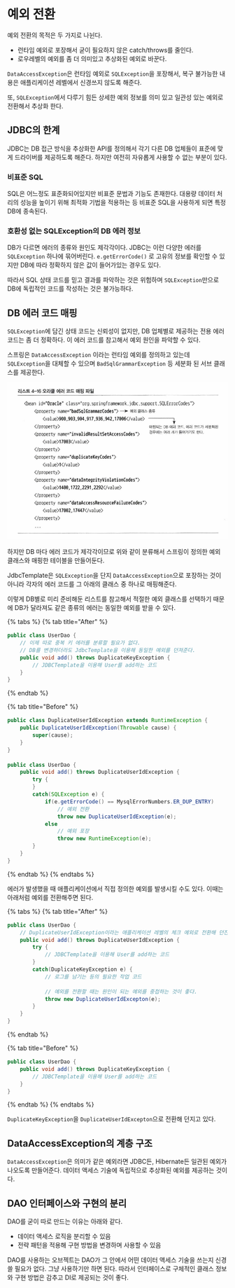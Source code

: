 # 예외 전환

예외 전환의 목적은 두 가지로 나뉜다.

* 런타임 예외로 포장해서 굳이 필요하지 않은 catch/throws를 줄인다.
* 로우레벨의 예외를 좀 더 의미있고 추상화된 예외로 바꾼다.

`DataAccessException`은 런타임 예외로 `SQLException`을 포장해서, 복구 불가능한 내용은 애플리케이션 레벨에서 신경쓰지 않도록 해준다.

또, `SQLException`에서 다루기 힘든 상세한 예외 정보를 의미 있고 일관성 있는 예외로 전환해서 추상화 한다.

## JDBC의 한계

JDBC는 DB 접근 방식을 추상화한 API를 정의해서 각기 다른 DB 업체들이 표준에 맞게 드라이버를 제공하도록 해준다. 하지만 여전히 자유롭게 사용할 수 없는 부분이 있다.

### 비표준 SQL

SQL은 어느정도 표준화되어있지만 비표준 문법과 기능도 존재한다. 대용량 데이터 처리의 성능을 높이기 위해 최적화 기법을 적용하는 등 비표준 SQL을 사용하게 되면 특정 DB에 종속된다.

### 호환성 없는 SQLException의 DB 에러 정보

DB가 다르면 에러의 종류와 원인도 제각각이다. JDBC는 이런 다양한 에러를 `SQLException` 하나에 묶어버린다. `e.getErrorCode()` 로 고유의 정보를 확인할 수 있지만 DB에 따라 정확하지 않은 값이 들어가있는 경우도 있다.

따라서 SQL 상태 코드를 믿고 결과를 파악하는 것은 위험하며 `SQLException`만으로 DB에 독립적인 코드를 작성하는 것은 불가능하다.

## DB 에러 코드 매핑

`SQLException`에 담긴 상태 코드는 신뢰성이 없지만, DB 업체별로 제공하는 전용 에러코드는 좀 더 정확하다. 이 에러 코드를 참고해서 예외 원인을 파악할 수 있다.

스프링은 `DataAccessException` 이라는 런타임 예외를 정의하고 있는데 `SQLException`을 대체할 수 있으며 `BadSqlGrammarException` 등 세분화 된 서브 클래스를 제공한다.

![](../../.gitbook/assets/toby/20200204111558.png)

하지만 DB 마다 에러 코드가 제각각이므로 위와 같이 분류해서 스프링이 정의한 예외 클래스와 매핑한 테이블을 만들어둔다.

JdbcTemplate은 `SQLException`을 단지 `DataAccessException`으로 포장하는 것이 아니라 각자의 에러 코드를 그 아래의 클래스 중 하나로 매핑해준다.

이렇게 DB별로 미리 준비해둔 리스트를 참고해서 적절한 예외 클래스를 선택하기 때문에 DB가 달라져도 같은 종류의 에러는 동일한 예외를 받을 수 있다.

{% tabs %}
{% tab title="After" %}
```java
public class UserDao {
    // 이제 따로 중복 키 에러를 분류할 필요가 없다.
    // DB를 변경하더라도 JdbcTemplate을 이용해 동일한 예외를 던져준다.
    public void add() throws DuplicateKeyException {
        // JDBCTemplate을 이용해 User를 add하는 코드
    }
}
```
{% endtab %}

{% tab title="Before" %}
```java
public class DuplicateUserIdException extends RuntimeException {
    public DuplicateUserIdException(Throwable cause) {
        super(cause);
    }
}

public class UserDao {
    public void add() throws DuplicateUserIdException {
        try {
        }
        catch(SQLException e) {
            if(e.getErrorCode() == MysqlErrorNumbers.ER_DUP_ENTRY)
                // 예외 전환
                throw new DuplicateUserIdException(e);
            else
                // 예외 포장
                throw new RuntimeException(e);
        }
    }
}
```
{% endtab %}
{% endtabs %}

에러가 발생했을 때 애플리케이션에서 직접 정의한 예외를 발생시킬 수도 있다. 이때는 아래처럼 예외를 전환해주면 된다.

{% tabs %}
{% tab title="After" %}
```java
public class UserDao {
    // DuplicateUserIdException이라는 애플리케이션 레벨의 체크 예외로 전환해 던진다.
    public void add() throws DuplicateUserIdException {
        try {
            // JDBCTemplate을 이용해 User를 add하는 코드
        }
        catch(DuplicateKeyException e) {
            // 로그를 남기는 등의 필요한 작업 코드

            // 예외를 전환할 때는 원인이 되는 예외를 중첩하는 것이 좋다.
            throw new DuplicateUserIdExcepton(e);
        }
    }
}
```
{% endtab %}

{% tab title="Before" %}
```java
public class UserDao {
    public void add() throws DuplicateKeyException {
        // JDBCTemplate을 이용해 User를 add하는 코드
    }
}
```
{% endtab %}
{% endtabs %}

`DuplicateKeyException`을 `DuplicateUserIdExcepton`으로 전환해 던지고 있다.

## DataAccessException의 계층 구조

`DataAccessException`은 의미가 같은 예외라면 JDBC든, Hibernate든 일관된 예외가 나오도록 만들어준다. 데이터 액세스 기술에 독립적으로 추상화된 예외를 제공하는 것이다.

## DAO 인터페이스와 구현의 분리

DAO를 굳이 따로 만드는 이유는 아래와 같다.

- 데이터 액세스 로직을 분리할 수 있음
- 전략 패턴을 적용해 구현 방법을 변경하며 사용할 수 있음

DAO를 사용하는 오브젝트는 DAO가 그 안에서 어떤 데이터 액세스 기술을 쓰는지 신경 쓸 필요가 없다. 그냥 사용하기만 하면 된다. 따라서 인터페이스로 구체적인 클래스 정보와 구현 방법은 감추고 DI로 제공되는 것이 좋다.

